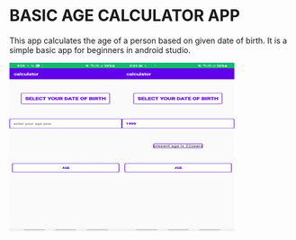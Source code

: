 <!DOCTYPE html>
<html>
<body>

  <h1> BASIC AGE CALCULATOR APP </h1>

<p>
This app calculates the age of a person based on given date of birth. It is a simple basic app for beginners in android studio.
</p>
<img src="https://github.com/singhanshika311/basic-age-calculator-app/blob/main/pic.jpeg" width=200 height=300 align="left">
 <div>
   <img src="https://github.com/singhanshika311/basic-age-calculator-app/blob/main/pic2.jpeg" width=200 height=300 align="left">
  </div>
   
  </body>
  </html>
